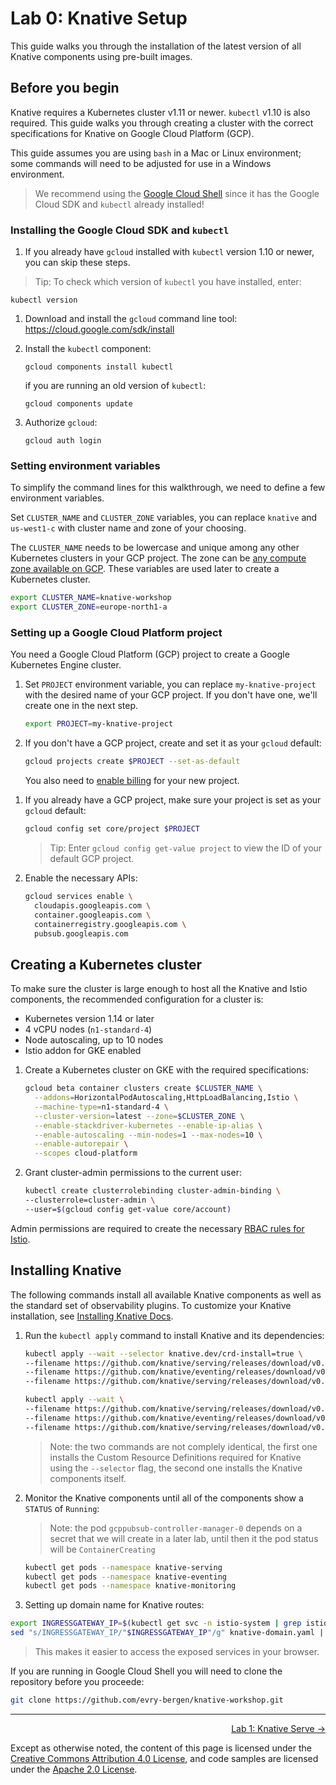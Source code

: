 # Lab 0: Knative Setup

This guide walks you through the installation of the latest version of all
Knative components using pre-built images.

## Before you begin

Knative requires a Kubernetes cluster v1.11 or newer. `kubectl` v1.10 is also
required. This guide walks you through creating a cluster with the correct
specifications for Knative on Google Cloud Platform (GCP).

This guide assumes you are using `bash` in a Mac or Linux environment; some
commands will need to be adjusted for use in a Windows environment.

> We recommend using the [Google Cloud Shell][gcp-shell] since it has the Google
> Cloud SDK and `kubectl` already installed!

[gcp-shell]: https://cloud.google.com/shell/

### Installing the Google Cloud SDK and `kubectl`

1. If you already have `gcloud` installed with `kubectl` version 1.10 or newer,
   you can skip these steps.

> Tip: To check which version of `kubectl` you have installed, enter:

   ```
   kubectl version
   ```

1. Download and install the `gcloud` command line tool:
   https://cloud.google.com/sdk/install

1. Install the `kubectl` component:

   ```
   gcloud components install kubectl
   ```

   if you are running an old version of `kubectl`:

   ```
   gcloud components update
   ```

1. Authorize `gcloud`:

   ```
   gcloud auth login
   ```

### Setting environment variables

To simplify the command lines for this walkthrough, we need to define a few
environment variables.

Set `CLUSTER_NAME` and `CLUSTER_ZONE` variables, you can replace `knative` and
`us-west1-c` with cluster name and zone of your choosing.

The `CLUSTER_NAME` needs to be lowercase and unique among any other Kubernetes
clusters in your GCP project. The zone can be [any compute zone available on
GCP][gce-zones]. These variables are used later to create a Kubernetes cluster.

[gce-zones]: https://cloud.google.com/compute/docs/regions-zones/#available

```bash
export CLUSTER_NAME=knative-workshop
export CLUSTER_ZONE=europe-north1-a
```

### Setting up a Google Cloud Platform project

You need a Google Cloud Platform (GCP) project to create a Google Kubernetes
Engine cluster.

1. Set `PROJECT` environment variable, you can replace `my-knative-project` with
   the desired name of your GCP project. If you don't have one, we'll create one
   in the next step.

   ```bash
   export PROJECT=my-knative-project
   ```

1. If you don't have a GCP project, create and set it as your `gcloud` default:

   ```bash
   gcloud projects create $PROJECT --set-as-default
   ```

   You also need to [enable billing][gce-billing] for your new project.

[gce-billing]: https://cloud.google.com/billing/docs/how-to/manage-billing-account

1. If you already have a GCP project, make sure your project is set as your
   `gcloud` default:

   ```bash
   gcloud config set core/project $PROJECT
   ```

   > Tip: Enter `gcloud config get-value project` to view the ID of your default
   > GCP project.

1. Enable the necessary APIs:

   ```bash
   gcloud services enable \
     cloudapis.googleapis.com \
     container.googleapis.com \
     containerregistry.googleapis.com \
     pubsub.googleapis.com
   ```

## Creating a Kubernetes cluster

To make sure the cluster is large enough to host all the Knative and Istio
components, the recommended configuration for a cluster is:

- Kubernetes version 1.14 or later
- 4 vCPU nodes (`n1-standard-4`)
- Node autoscaling, up to 10 nodes
- Istio addon for GKE enabled

1. Create a Kubernetes cluster on GKE with the required specifications:

   ```bash
   gcloud beta container clusters create $CLUSTER_NAME \
     --addons=HorizontalPodAutoscaling,HttpLoadBalancing,Istio \
     --machine-type=n1-standard-4 \
     --cluster-version=latest --zone=$CLUSTER_ZONE \
     --enable-stackdriver-kubernetes --enable-ip-alias \
     --enable-autoscaling --min-nodes=1 --max-nodes=10 \
     --enable-autorepair \
     --scopes cloud-platform
   ```

1. Grant cluster-admin permissions to the current user:

   ```bash
   kubectl create clusterrolebinding cluster-admin-binding \
   --clusterrole=cluster-admin \
   --user=$(gcloud config get-value core/account)
   ```

Admin permissions are required to create the necessary [RBAC rules for
Istio][istio-rbac].

[istio-rbac]: https://istio.io/docs/concepts/security/rbac/

## Installing Knative

The following commands install all available Knative components as well as the
standard set of observability plugins. To customize your Knative installation,
see [Installing Knative Docs][knative-install].

[knative-install]: https://knative.dev/docs/install/

1. Run the `kubectl apply` command to install Knative and its dependencies:

   ```bash
   kubectl apply --wait --selector knative.dev/crd-install=true \
   --filename https://github.com/knative/serving/releases/download/v0.9.0/serving.yaml \
   --filename https://github.com/knative/eventing/releases/download/v0.9.0/release.yaml \
   --filename https://github.com/knative/serving/releases/download/v0.9.0/monitoring.yaml

   kubectl apply --wait \
   --filename https://github.com/knative/serving/releases/download/v0.9.0/serving.yaml \
   --filename https://github.com/knative/eventing/releases/download/v0.9.0/release.yaml \
   --filename https://github.com/knative/serving/releases/download/v0.9.0/monitoring.yaml
   ```

   > Note: the two commands are not complely identical, the first one installs
   > the Custom Resource Definitions required for Knative using the `--selector`
   > flag, the second one installs the Knative components itself.

1. Monitor the Knative components until all of the components show a `STATUS` of
   `Running`:

   > Note: the pod `gcppubsub-controller-manager-0` depends on a secret that we
   > will create in a later lab, until then it the pod status will be
   > `ContainerCreating`

   ```bash
   kubectl get pods --namespace knative-serving
   kubectl get pods --namespace knative-eventing
   kubectl get pods --namespace knative-monitoring
   ```

1. Setting up domain name for Knative routes:

  ```bash
  export INGRESSGATEWAY_IP=$(kubectl get svc -n istio-system | grep istio-ingressgateway | awk '{ print $4 }')
  sed "s/INGRESSGATEWAY_IP/"$INGRESSGATEWAY_IP"/g" knative-domain.yaml | kubectl apply -f -
  ```

  > This makes it easier to access the exposed services in your browser.
  
  If you are running in Google Cloud Shell you will need to clone the repository before you proceede:
  
  ```bash
  git clone https://github.com/evry-bergen/knative-workshop.git
  ```

---

<p align="right"><a href="../1-serve">Lab 1: Knative Serve →</a></p>

Except as otherwise noted, the content of this page is licensed under the
[Creative Commons Attribution 4.0 License][cc-by], and code samples are licensed
under the [Apache 2.0 License][apache-2-0].

[cc-by]: https://creativecommons.org/licenses/by/4.0/
[apache-2-0]: https://www.apache.org/licenses/LICENSE-2.0
